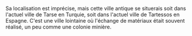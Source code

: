Sa localisation est imprécise, mais cette ville antique se situerais soit dans l'actuel ville de Tarse en Turquie, soit dans l'actuel ville de Tartessos en Espagne.
C'est une ville lointaine où l'échange de matériaux était souvent réalisé, un peu comme une colonie minière.